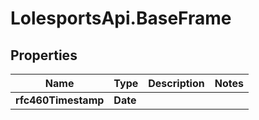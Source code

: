 # LolesportsApi.BaseFrame

## Properties
Name | Type | Description | Notes
------------ | ------------- | ------------- | -------------
**rfc460Timestamp** | **Date** |  | 
